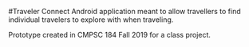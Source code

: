 #Traveler Connect
Android application meant to allow travellers to find individual travelers
to explore with when traveling. 

Prototype created in CMPSC 184 Fall 2019 for a class project.
